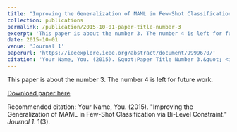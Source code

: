 ```yaml
---
title: "Improving the Generalization of MAML in Few-Shot Classification via Bi-Level Constraint"
collection: publications
permalink: /publication/2015-10-01-paper-title-number-3
excerpt: 'This paper is about the number 3. The number 4 is left for future work.'
date: 2015-10-01
venue: 'Journal 1'
paperurl: 'https://ieeexplore.ieee.org/abstract/document/9999670/'
citation: 'Your Name, You. (2015). &quot;Paper Title Number 3.&quot; <i>Journal 1</i>. 1(3).'
---
```

This paper is about the number 3. The number 4 is left for future work.

[Download paper here](http://academicpages.github.io/files/paper3.pdf)

Recommended citation: Your Name, You. (2015). "Improving the Generalization of MAML in Few-Shot Classification via Bi-Level Constraint." <i>Journal 1</i>. 1(3).